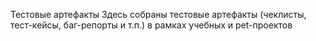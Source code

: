 Тестовые артефакты
Здесь собраны тестовые артефакты (чеклисты, тест-кейсы, баг-репорты и т.п.) в рамках учебных и pet-проектов
